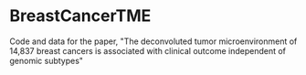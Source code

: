 # BreastCancerTME

Code and data for the paper, "The deconvoluted tumor microenvironment of 14,837 breast cancers is associated with clinical outcome independent of genomic subtypes"
